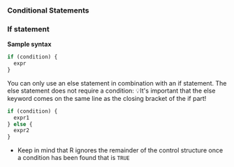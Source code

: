### Conditional Statements
### If statement
**Sample syntax**
```R
if (condition) {
  expr
}
```
You can only use an else statement in combination with an if statement. The else statement does not require a condition:
💡It's important that the else keyword comes on the same line as the closing bracket of the if part!
```R
if (condition) {
  expr1
} else {
  expr2
}
```
- Keep in mind that R ignores the remainder of the control structure once a condition has been found that is `TRUE`

